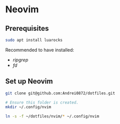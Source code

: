 # Neovim

## Prerequisites

```bash
sudo apt install luarocks
```

Recommended to have installed:

* _ripgrep_
* _fd_

## Set up Neovim

```bash
git clone git@github.com:Andrei0872/dotfiles.git
```

```bash
# Ensure this folder is created.
mkdir ~/.config/nvim
```

```bash
ln -s -f ~/dotfiles/nvim/* ~/.config/nvim
```

